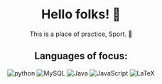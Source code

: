 <h1 align = "center">Hello folks! 👹 </h1>

<p align = "center">This is a place of practice, Sport. 🏈</p>
<h2 align = "center">Languages of focus:</h2>

<div align = "center">
   <img alt = "python" src = "https://img.shields.io/badge/python-blue?style=for-the-badge&logo=pycharm&logoColor=white">
   <img alt = "MySQL" src = "https://img.shields.io/badge/mysql-black?style=for-the-badge&logo=codio&logoColor=white">
   <img alt = "Java" src = "https://img.shields.io/badge/Java-purple?style=for-the-badge&logo=Eclipse&logoColor=white">
   <img alt = "JavaScript" src = "https://img.shields.io/badge/html,%20css,%20javascript-%23323330.svg?style=for-the-badge&logo=sololearn&logoColor=%23F7DF1E">
   <img alt = "LaTeX" src = "https://img.shields.io/badge/LaTeX-green?style=for-the-badge&logo=codio&logoColor=black">
</div>
<!-- add more later-->
